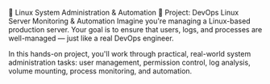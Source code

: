 🐧 Linux System Administration & Automation
🚀 Project: DevOps Linux Server Monitoring & Automation
Imagine you're managing a Linux-based production server. Your goal is to ensure that users, logs, and processes are well-managed — just like a real DevOps engineer.

In this hands-on project, you'll work through practical, real-world system administration tasks: user management, permission control, log analysis, volume mounting, process monitoring, and automation.
